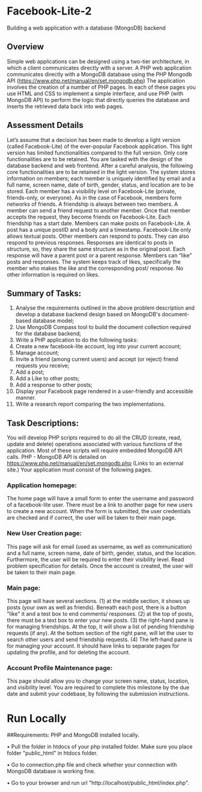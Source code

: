 # Facebook-Lite-2
Building a web application with a database (MongoDB) backend

## Overview
Simple web applications can be designed using a two-tier architecture, in which a client communicates directly with a server. A PHP web application communicates directly with a MongoDB database using the PHP Mongodb API (https://www.php.net/manual/en/set.mongodb.php)
The application involves the creation of a number of PHP pages. In each of these pages you use HTML and CSS to implement a simple interface, and use PHP (with MongoDB API)  to perform the logic that directly queries the database and inserts the retrieved data back into web pages.

## Assessment Details
Let’s assume that a decision has been made to develop a light version (called Facebook-Lite) of the ever-popular Facebook application. This light version has limited functionalities compared to the full version. Only core functionalities are to be retained. You are tasked with the design of the database backend and web frontend.
After a careful analysis, the following core functionalities are to be retained in the light version.
The system stores information on members; each member is uniquely identified by email and a full name, screen name, date of birth, gender, status, and location are to be stored. Each member has a visibility level on Facebook-Lite (private, friends-only, or everyone).
As in the case of Facebook, members form networks of friends. A friendship is always between two members. A member can send a friend request to another member. Once that member accepts the request, they become friends on Facebook-Lite. Each friendship has a start date.
Members can make posts on Facebook-Lite. A post has a unique postID and a body and a timestamp. Facebook-Lite only allows textual posts.
Other members can respond to posts. They can also respond to previous responses. Responses are identical to posts in structure, so, they share the same structure as in the original post. Each response will have a parent post or a parent response.
Members can “like” posts and responses. The system keeps track of likes, specifically the member who makes the like and the corresponding post/ response. No other information is required on likes.

## Summary of Tasks:
1.	Analyse the requirements outlined in the above problem description and develop a database backend design based on MongoDB's document-based database model;
2.	Use MongoDB Compass tool to build the document collection required for the database backend;
3.	Write a PHP application to do the following tasks:
1.	Create a new facebook-lite account, log into your current account;
2.	Manage account;
3.	Invite a friend (among current users) and accept (or reject) friend requests you receive;
4.	Add a post;
5.	Add a Like to other posts;
6.	Add a response to other posts;
7.	Display your Facebook page rendered in a user-friendly and accessible manner.
4.	Write a research report comparing the two implementations.

## Task Descriptions:

You will develop PHP scripts required to do all the CRUD (create, read, update and delete) operations associated with various functions of the application. Most of these scripts will require embedded MongoDB API calls. PHP - MongoDB API is detailed on https://www.php.net/manual/en/set.mongodb.php (Links to an external site.)
Your application must consist of the following pages.

### Application homepage:
The home page will have a small form to enter the username and password of a facebook-lite user. There must be a link to another page for new users to create a new account. When the form is submitted, the user credentials are checked and if correct, the user will be taken to their main page.
### New User Creation page:
This page will ask for email (used as username, as well as communication) and a full name, screen name, date of birth, gender, status, and the location. Furthermore, the user will be required to enter their visibility level. Read problem specification for details.  Once the account is created, the user will be taken to their main page.
### Main page:
This page will have several sections. (1) at the middle section, it shows up posts (your own as well as friends). Beneath each post, there is a button "like" it and a test box to end comments/ responses. (2) at the top of posts, there must be a text box to enter your new posts. (3) the right-hand pane is for managing friendships. At the top, it will show a list of pending friendship requests (if any). At the bottom section of the right pane, will let the user to search other users and send friendship requests. (4) The left-hand pane is for managing your account. It should have links to separate pages for updating the profile, and for deleting the account.
### Account Profile Maintenance page: 
This page should allow you to change your screen name, status, location, and visibility level.
You are required to complete this milestone by the due date and submit your codebase, by following the submission instructions.

# Run Locally

##Requirements: PHP and MongoDB installed locally.

• Pull the folder in htdocs of your php installed folder. Make sure you place folder "public_html" in htdocs folder.

• Go to connection.php file and check whether your connection with MongoDB database is working fine. 

• Go to your browser and run url "http://localhost/public_html/index.php".
